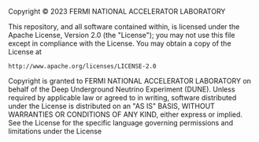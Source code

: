 Copyright © 2023 FERMI NATIONAL ACCELERATOR LABORATORY

This repository, and all software contained within, is licensed under the Apache License, Version 2.0 (the "License"); you may not use this file except in compliance with the License. You may obtain a copy of the License at

    http://www.apache.org/licenses/LICENSE-2.0

Copyright is granted to FERMI NATIONAL ACCELERATOR LABORATORY on behalf of the Deep Underground Neutrino Experiment (DUNE). Unless required by applicable law or agreed to in writing, software distributed under the License is distributed on an "AS IS" BASIS, WITHOUT WARRANTIES OR CONDITIONS OF ANY KIND, either express or implied. See the License for the specific language governing permissions and limitations under the License
